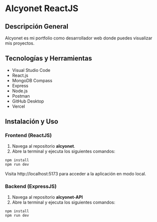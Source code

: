 # Alcyonet ReactJS

## Descripción General

Alcyonet es mi portfolio como desarrollador web donde puedes visualizar mis proyectos.

## Tecnologías y Herramientas

- Visual Studio Code
- React.js
- MongoDB Compass
- Express
- Node.js
- Postman
- GitHub Desktop
- Vercel

## Instalación y Uso

### Frontend (ReactJS)

1.	Navega al repositorio **alcyonet**.
2.	Abre la terminal y ejecuta los siguientes comandos:

```bash
npm install
npm run dev
```
Visita http://localhost:5173 para acceder a la aplicación en modo local.

### Backend (ExpressJS)

1.	Navega al repositorio **alcyonet-API**
2.	Abre la terminal y ejecuta los siguientes comandos:

```bash
npm install
npm run dev
```